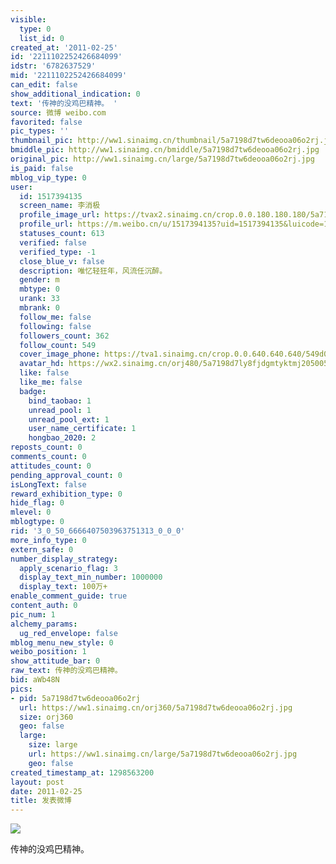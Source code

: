 ```yaml
---
visible:
  type: 0
  list_id: 0
created_at: '2011-02-25'
id: '2211102252426684099'
idstr: '6782637529'
mid: '2211102252426684099'
can_edit: false
show_additional_indication: 0
text: '传神的没鸡巴精神。 '
source: 微博 weibo.com
favorited: false
pic_types: ''
thumbnail_pic: http://ww1.sinaimg.cn/thumbnail/5a7198d7tw6deooa06o2rj.jpg
bmiddle_pic: http://ww1.sinaimg.cn/bmiddle/5a7198d7tw6deooa06o2rj.jpg
original_pic: http://ww1.sinaimg.cn/large/5a7198d7tw6deooa06o2rj.jpg
is_paid: false
mblog_vip_type: 0
user:
  id: 1517394135
  screen_name: 李消极
  profile_image_url: https://tvax2.sinaimg.cn/crop.0.0.180.180.180/5a7198d7ly8fjdgmtyktmj20500500so.jpg?KID=imgbed,tva&Expires=1606400277&ssig=8uctJmRfU4
  profile_url: https://m.weibo.cn/u/1517394135?uid=1517394135&luicode=10000011&lfid=2304131517394135_-_WEIBO_SECOND_PROFILE_WEIBO
  statuses_count: 613
  verified: false
  verified_type: -1
  close_blue_v: false
  description: 唯忆轻狂年，风流任沉醉。
  gender: m
  mbtype: 0
  urank: 33
  mbrank: 0
  follow_me: false
  following: false
  followers_count: 362
  follow_count: 549
  cover_image_phone: https://tva1.sinaimg.cn/crop.0.0.640.640.640/549d0121tw1egm1kjly3jj20hs0hsq4f.jpg
  avatar_hd: https://wx2.sinaimg.cn/orj480/5a7198d7ly8fjdgmtyktmj20500500so.jpg
  like: false
  like_me: false
  badge:
    bind_taobao: 1
    unread_pool: 1
    unread_pool_ext: 1
    user_name_certificate: 1
    hongbao_2020: 2
reposts_count: 0
comments_count: 0
attitudes_count: 0
pending_approval_count: 0
isLongText: false
reward_exhibition_type: 0
hide_flag: 0
mlevel: 0
mblogtype: 0
rid: '3_0_50_6666407503963751313_0_0_0'
more_info_type: 0
extern_safe: 0
number_display_strategy:
  apply_scenario_flag: 3
  display_text_min_number: 1000000
  display_text: 100万+
enable_comment_guide: true
content_auth: 0
pic_num: 1
alchemy_params:
  ug_red_envelope: false
mblog_menu_new_style: 0
weibo_position: 1
show_attitude_bar: 0
raw_text: 传神的没鸡巴精神。 ​​​
bid: aWb48N
pics:
- pid: 5a7198d7tw6deooa06o2rj
  url: https://ww1.sinaimg.cn/orj360/5a7198d7tw6deooa06o2rj.jpg
  size: orj360
  geo: false
  large:
    size: large
    url: https://ww1.sinaimg.cn/large/5a7198d7tw6deooa06o2rj.jpg
    geo: false
created_timestamp_at: 1298563200
layout: post
date: 2011-02-25
title: 发表微博
---
```


![](https://image.baidu.com/search/down?url=http://ww1.sinaimg.cn/large/5a7198d7tw6deooa06o2rj.jpg)

传神的没鸡巴精神。 

